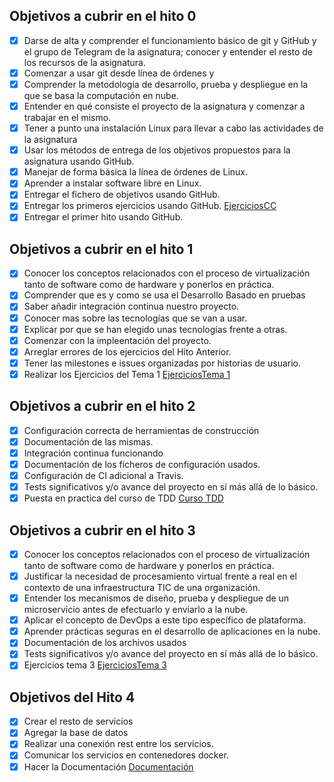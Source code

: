 ## Objetivos a cubrir en el hito 0

- [X]    Darse de alta y comprender el funcionamiento básico de git y GitHub y el grupo de Telegram de la       asignatura; conocer y entender el resto de los recursos de la asignatura.
- [X]    Comenzar a usar git desde línea de órdenes y
- [X]    Comprender la metodología de desarrollo, prueba y despliegue en la que se basa la computación en nube.
- [X]    Entender en qué consiste el proyecto de la asignatura y comenzar a trabajar en el mismo.
- [X]    Tener a punto una instalación Linux para llevar a cabo las actividades de la asignatura
- [X]    Usar los métodos de entrega de los objetivos propuestos para la asignatura usando GitHub.
- [X]    Manejar de forma básica la línea de órdenes de Linux.
- [X]    Aprender a instalar software libre en Linux.
- [X]    Entregar el fichero de objetivos usando GitHub.
- [X]    Entregar los primeros ejercicios usando GitHub. [EjerciciosCC](https://github.com/antmordhar/EjerciciosCC/blob/master/ejerciciosTema1.md)
- [X]    Entregar el primer hito usando GitHub.

## Objetivos a cubrir en el hito 1

- [X] Conocer los conceptos relacionados con el proceso de virtualización tanto de software como de hardware y ponerlos en práctica.
- [X] Comprender que es y como se usa el Desarrollo Basado en pruebas
- [X] Saber añadir integración continua nuestro proyecto.
- [X] Conocer mas sobre las tecnologías que se van a usar.
- [X] Explicar por que se han elegido unas tecnologías frente a otras.
- [X] Comenzar con la impleentación del proyecto.
- [X] Arreglar errores de los ejercicios del Hito Anterior.
- [X] Tener las milestones e issues organizadas por historias de usuario.
- [X] Realizar los Ejercicios del Tema 1 [EjerciciosTema 1](https://github.com/antmordhar/EjerciciosCC/blob/master/Hito1/Ejercicios.md)

## Objetivos a cubrir en el hito 2

- [X] Configuración correcta de herramientas de construcción
- [X] Documentación de las mismas.
- [X] Integración continua funcionando
- [X] Documentación de los ficheros de configuración usados.
- [X] Configuración de CI adicional a Travis.
- [X] Tests significativos y/o avance del proyecto en sí más allá de lo básico.
- [X] Puesta en practica del curso de TDD [Curso TDD](https://github.com/antmordhar/Programador-de-Actividades)

## Objetivos a cubrir en el hito 3

- [X] Conocer los conceptos relacionados con el proceso de virtualización tanto de software como de hardware y ponerlos en práctica.
- [X] Justificar la necesidad de procesamiento virtual frente a real en el contexto de una infraestructura TIC de una organización.
- [X] Entender los mecanismos de diseño, prueba y despliegue de un microservicio antes de efectuarlo y enviarlo a la nube.
- [X] Aplicar el concepto de DevOps a este tipo específico de plataforma.
- [X] Aprender prácticas seguras en el desarrollo de aplicaciones en la nube.
- [X] Documentación de los archivos usados
- [X] Tests significativos y/o avance del proyecto en sí más allá de lo básico.
- [X] Ejercicios tema 3 [EjerciciosTema 3](https://github.com/antmordhar/EjerciciosCC/blob/master/Hito3/EjerciciosHito3.md)

## Objetivos del Hito 4

- [X] Crear el resto de servicios
- [X] Agregar la base de datos
- [X] Realizar una conexión rest entre los servicios.
- [X] Comunicar los servicios en contenedores docker.
- [X] Hacer la Documentación [Documentación](https://github.com/antmordhar/ProyectoCC/blob/master/README.md)